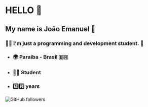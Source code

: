 # HELLO 👋

## My name is João Emanuel 👨

### 🧑‍💻 I'm just a programming and development student. :vulcan_salute:

* ### 🌍 Paraiba - Brasil :brazil:
* ### 👨‍🎓 Student
* ### 1️⃣5️⃣ years

![GitHub followers](https://img.shields.io/github/followers/JoaoEmanuell?style=social)
